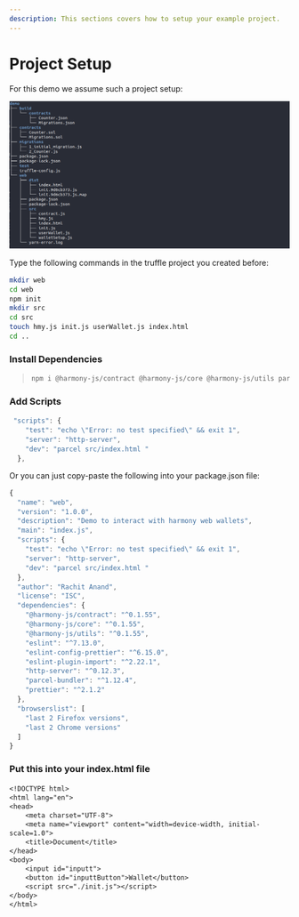 ```yaml
---
description: This sections covers how to setup your example project.
---
```


# Project Setup

For this demo we assume such a project setup:

![](<../../../.gitbook/assets/image (223).png>)

Type the following commands in the truffle project you created before:

```bash
mkdir web
cd web
npm init
mkdir src
cd src
touch hmy.js init.js userWallet.js index.html
cd ..
```

### Install Dependencies

> ```bash
> npm i @harmony-js/contract @harmony-js/core @harmony-js/utils parcel-bundler
> ```

### Add Scripts

```javascript
 "scripts": {
    "test": "echo \"Error: no test specified\" && exit 1",
    "server": "http-server",
    "dev": "parcel src/index.html "
  },
```

Or you can just copy-paste the following into your package.json file:

```javascript
{
  "name": "web",
  "version": "1.0.0",
  "description": "Demo to interact with harmony web wallets",
  "main": "index.js",
  "scripts": {
    "test": "echo \"Error: no test specified\" && exit 1",
    "server": "http-server",
    "dev": "parcel src/index.html "
  },
  "author": "Rachit Anand",
  "license": "ISC",
  "dependencies": {
    "@harmony-js/contract": "^0.1.55",
    "@harmony-js/core": "^0.1.55",
    "@harmony-js/utils": "^0.1.55",
    "eslint": "^7.13.0",
    "eslint-config-prettier": "^6.15.0",
    "eslint-plugin-import": "^2.22.1",
    "http-server": "^0.12.3",
    "parcel-bundler": "^1.12.4",
    "prettier": "^2.1.2"
  },
  "browserslist": [
    "last 2 Firefox versions",
    "last 2 Chrome versions"
  ]
}

```

### Put this into your index.html file

```markup
<!DOCTYPE html>
<html lang="en">
<head>
    <meta charset="UTF-8">
    <meta name="viewport" content="width=device-width, initial-scale=1.0">
    <title>Document</title>
</head>
<body>
    <input id="inputt">
    <button id="inputtButton">Wallet</button>
    <script src="./init.js"></script>
</body>
</html>
```

